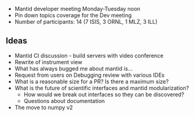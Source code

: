 - Mantid developer meeting Monday-Tuesday noon
- Pin down topics coverage for the Dev meeting
- Number of participants: 14 (7 ISIS, 3 ORNL, 1 MLZ, 3 ILL)

Ideas
-----
- Mantid CI discussion - build servers with video conference
- Rewrite of instrument view
- What has always bugged me about mantid is...
- Request from users on Debugging review with various IDEs
- What is a reasonable size for a PR? Is there a maximum size?
- What is the future of scientific interfaces and mantid modularization?
  - How would we break out interfaces so they can be discovered?
  - Questions about documentation
- The move to numpy v2
